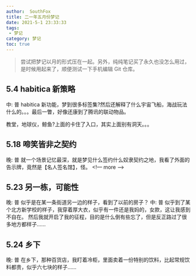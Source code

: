 ```yaml
---
author:  SouthFox
title: 二一年五月份梦记
date: 2021-5-1 23:33:33
tags:
 - 梦记
category: 梦记
toc: true
---
```


> 尝试把梦记以月的形式压在一起。另外，纯纯笔记买了永久也没怎么用过，是时候用起来了，顺便测试一下手机编辑 Git 仓库。

## 5.4 habitica 新策略
中: 普
habitica 新功能，梦到很多标签集?然后还解释了什么宇宙飞船，海战玩法什么的。。。最后一瞥，好像还康到了腾讯的联动物品。

教堂，地球仪，鲸鱼?上面的卡住了入口，其实上面别有洞天。。。

## 5.18 啼笑皆非之契约
晚: 普
就一个场景记忆最深，就是梦见什么签约什么奴隶契约之地，我看了外面的告示牌，竟然是【名人签名馆】，怪。
<!–– more ––>
## 5.23 另一栋，可能性
晚: 普
似乎是在某一条街道另一边的样子，看到了以前的房子？
中: 普
似乎到了某个北方新学校的样子，我穿着厚大衣，似乎有一件还是我妈的，女款，这让我感到不自在。
然后我就开启了我的征程，目的是什么倒有些忘了，但是反正路过了很多地方都样子……

## 5.24 乡下
晚: 普
在乡下，那种百货店，我盯着冷柜，里面卖着一份特别的饮料，比起常规饮料都贵，似乎六七块的样子……